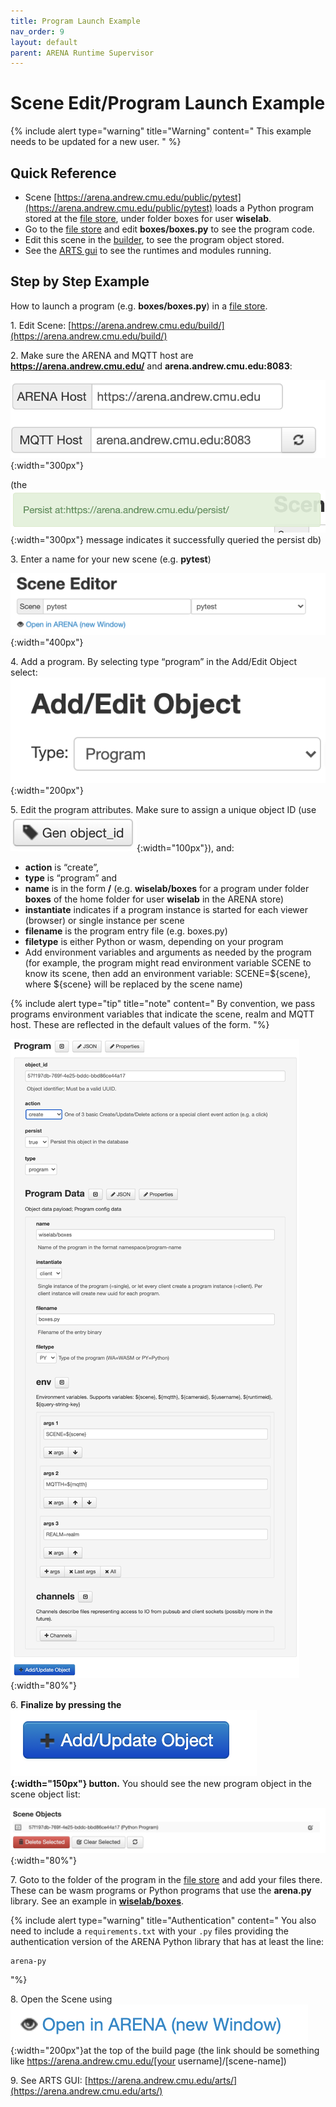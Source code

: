 ```yaml
---
title: Program Launch Example
nav_order: 9
layout: default
parent: ARENA Runtime Supervisor
---
```


Scene Edit/Program Launch Example
=================================

{% include alert type="warning" title="Warning" content="
This example needs to be updated for a new user.
" %}

Quick Reference
---------------

* Scene [https://arena.andrew.cmu.edu/public/pytest](https://arena.andrew.cmu.edu/public/pytest) loads a Python program stored at the [file store](https://arena.andrew.cmu.edu/storemng), under folder boxes for user **wiselab**.
* Go to the [file store](https://arena.andrew.cmu.edu/storemng) and edit **boxes/boxes.py** to see the program code.
* Edit this scene in the [builder](https://arena.andrew.cmu.edu/build/), to see the program object stored.
* See the [ARTS gui](https://arena.andrew.cmu.edu/arts/) to see the runtimes and modules running.

Step by Step Example
--------------------

How to launch a program (e.g. **boxes/boxes.py**) in a [file store](https://arena.andrew.cmu.edu/storemng).

1\. Edit Scene: [https://arena.andrew.cmu.edu/build/](https://arena.andrew.cmu.edu/build/)

2\. Make sure the ARENA and MQTT host are **https://arena.andrew.cmu.edu/** and **arena.andrew.cmu.edu:8083**:

![](../../assets/img/arts-program/image4.png){:width="300px"}

(the ![](../../assets/img/arts-program/image5.png){:width="300px"} message indicates it successfully queried the persist db)

3\. Enter a name for your new scene (e.g. **pytest**)

![](../../assets/img/arts-program/image2.png){:width="400px"}

4\. Add a program. By selecting type “program” in the Add/Edit Object select:
![](../../assets/img/arts-program/image7.png){:width="200px"}

5\. Edit the program attributes. Make sure to assign a unique object ID (use ![](../../assets/img/arts-program/image8.png){:width="100px"}), and:

- **action** is “create”,
- **type** is “program” and
- **name** is in the form **<username in the arena store>/<folder in the ARENA store>** (e.g. **wiselab/boxes** for a program under folder **boxes** of the home folder for user **wiselab** in the ARENA store)
- **instantiate** indicates if a program instance is started for each viewer (browser) or single instance per scene
- **filename** is the program entry file (e.g. boxes.py)
- **filetype** is either Python or wasm, depending on your program
- Add environment variables and arguments as needed by the program (for example, the program might read environment variable SCENE to know its scene, then add an environment variable: SCENE=${scene}, where ${scene} will be replaced by the scene name)

{% include alert type="tip" title="note" content="
By convention, we pass programs environment variables that indicate the scene, realm and MQTT host. These are reflected in the default values of the form.
"%}

![](../../assets/img/arts-program/image6.png){:width="80%"}

6\. **Finalize by pressing the ![](../../assets/img/arts-program/image1.png){:width="150px"} button.** You should see the new program object in the scene object list:

![](../../assets/img/arts-program/image3.png){:width="80%"}

7\. Goto to the folder of the program in the [file store](https://arena.andrew.cmu.edu/storemng) and add your files there. These can be wasm programs or Python programs that use the **arena.py** library. See an example in **[wiselab/boxes](https://arena.andrew.cmu.edu/storemng/share/1KoiGaWq)**.

{% include alert type="warning" title="Authentication" content="
You also need to include a `requirements.txt` with your `.py` files providing the authentication version of the ARENA Python library that has at least the line:
```
arena-py
```
"%}

8\. Open the Scene using ![](../../assets/img/arts-program/image9.png){:width="200px"}at the top of the build page (the link should be something like https://arena.andrew.cmu.edu/[your username]/\[scene-name\])

9\. See ARTS GUI: [https://arena.andrew.cmu.edu/arts/](https://arena.andrew.cmu.edu/arts/)
